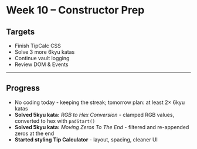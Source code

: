 # Week 10 – Constructor Prep

## Targets
- Finish TipCalc CSS  
- Solve 3 more 6kyu katas  
- Continue vault logging  
- Review DOM & Events  

---

## Progress

- No coding today - keeping the streak; tomorrow plan: at least 2× 6kyu katas  
- **Solved 5kyu kata:** *RGB to Hex Conversion* - clamped RGB values, converted to hex with `padStart()`  
- **Solved 5kyu kata:** *Moving Zeros To The End* - filtered and re-appended zeros at the end   
- **Started styling Tip Calculator** - layout, spacing, cleaner UI
